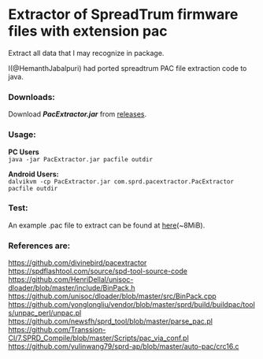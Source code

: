 # Extractor of SpreadTrum firmware files with extension pac

Extract all data that I may recognize in package.

I(@HemanthJabalpuri) had ported spreadtrum PAC file extraction code to java.

### Downloads:
Download **_PacExtractor.jar_** from [releases](https://github.com/HemanthJabalpuri/pacextractor/releases).  

### Usage:
**PC Users**  
`java -jar PacExtractor.jar pacfile outdir`  

**Android Users:**  
`dalvikvm -cp PacExtractor.jar com.sprd.pacextractor.PacExtractor pacfile outdir`  

### Test:
An example .pac file to extract can be found at [here](https://androidfilehost.com/?fid=674106145207485464)(~8MiB).

### References are:
https://github.com/divinebird/pacextractor  
https://spdflashtool.com/source/spd-tool-source-code  
https://github.com/HenriDellal/unisoc-dloader/blob/master/include/BinPack.h  
https://github.com/unisoc/dloader/blob/master/src/BinPack.cpp  
https://github.com/yonglongliu/vendor/blob/master/sprd/build/buildpac/tools/unpac_perl/unpac.pl  
https://github.com/newsfh/sprd_tool/blob/master/parse_pac.pl  
https://github.com/Transsion-CI/7.SPRD_Compile/blob/master/Scripts/pac_via_conf.pl  
https://github.com/yulinwang79/sprd-ap/blob/master/auto-pac/crc16.c  
